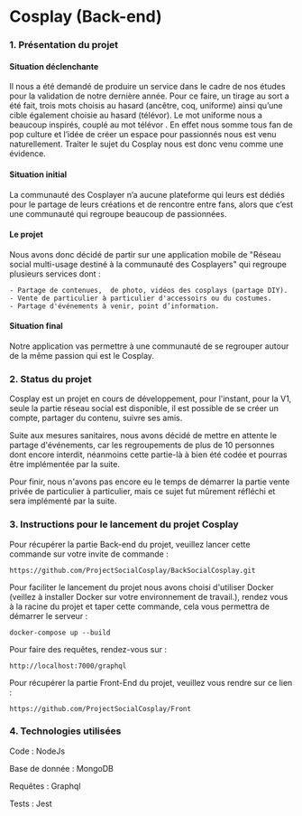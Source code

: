# Cosplay (Back-end)

### 1. Présentation du projet

#### Situation déclenchante
Il nous a été demandé de produire un service dans le cadre de nos études pour la validation de notre dernière année. Pour ce faire, un tirage au sort a été fait, trois mots choisis au hasard (ancêtre, coq, uniforme) ainsi qu’une cible également choisie au hasard (télévor). Le mot uniforme nous a beaucoup inspirés, couplé au mot télévor . En effet nous somme tous fan de pop culture et l’idée de créer un espace pour passionnés nous est venu naturellement. Traiter le sujet du Cosplay nous est donc venu comme une évidence.

#### Situation initial
La communauté des Cosplayer n’a aucune plateforme qui leurs est dédiés pour le partage de leurs créations et de rencontre entre fans, alors que c’est une communauté qui regroupe beaucoup de passionnées.

#### Le projet
Nous avons donc décidé de partir sur une application mobile de "Réseau social multi-usage destiné à la communauté des Cosplayers" qui regroupe plusieurs services dont :

    - Partage de contenues,  de photo, vidéos des cosplays (partage DIY).
	- Vente de particulier à particulier d'accessoirs ou du costumes.
	- Partage d'événements à venir, point d’information.

#### Situation final
Notre application vas permettre à une communauté de se regrouper autour de la même passion qui est le Cosplay.

### 2. Status du projet

Cosplay est un projet en cours de développement, pour l'instant, pour la V1, seule la partie réseau social est disponible, il est possible de se créer un compte, partager du contenu, suivre ses amis.

Suite aux mesures sanitaires, nous avons décidé de mettre en attente le partage d'événements, car les regroupements de plus de 10 personnes dont encore interdit, néanmoins cette partie-là à bien été codée et pourras être implémentée par la suite.

Pour finir, nous n'avons pas encore eu le temps de démarrer la partie vente privée de particulier à particulier, mais ce sujet fut mûrement réfléchi et sera implémenté par la suite.

### 3. Instructions pour le lancement du projet Cosplay


Pour récupérer la partie Back-end du projet, veuillez lancer cette commande sur votre invite de commande :

`https://github.com/ProjectSocialCosplay/BackSocialCosplay.git`

Pour faciliter le lancement du projet nous avons choisi d'utiliser Docker (veillez à installer Docker sur votre environnement de travail.), rendez vous à la racine du projet et taper cette commande, cela vous permettra de démarrer le serveur :

`docker-compose up --build`

Pour faire des requêtes, rendez-vous sur :

`http://localhost:7000/graphql`

Pour récupérer la partie Front-End du projet, veuillez vous rendre sur ce lien :

`https://github.com/ProjectSocialCosplay/Front`

### 4. Technologies utilisées

Code : NodeJs

Base de donnée : MongoDB

Requêtes : Graphql

Tests : Jest